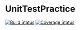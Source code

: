 # UnitTestPractice

[![Build Status](https://travis-ci.com/collindever/UnitTestPractice.svg?branch=master)](https://travis-ci.com/collindever/UnitTestPractice)
[![Coverage Status](https://coveralls.io/repos/github/collindever/UnitTestPractice/badge.svg?branch=master)](https://coveralls.io/github/collindever/UnitTestPractice?branch=master)

